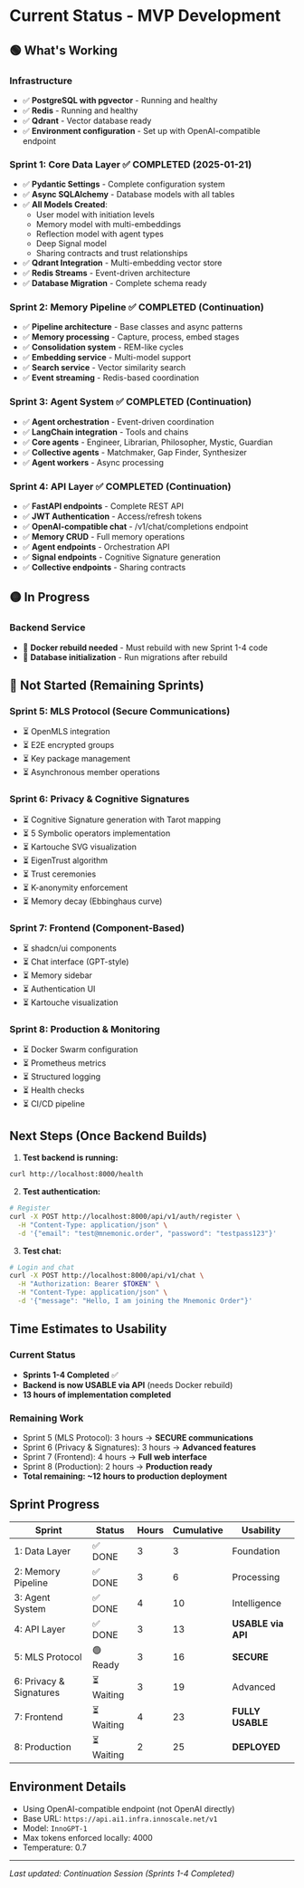 # Current Status - MVP Development

## 🟢 What's Working

### Infrastructure
- ✅ **PostgreSQL with pgvector** - Running and healthy
- ✅ **Redis** - Running and healthy  
- ✅ **Qdrant** - Vector database ready
- ✅ **Environment configuration** - Set up with OpenAI-compatible endpoint

### Sprint 1: Core Data Layer ✅ COMPLETED (2025-01-21)
- ✅ **Pydantic Settings** - Complete configuration system
- ✅ **Async SQLAlchemy** - Database models with all tables
- ✅ **All Models Created**:
  - User model with initiation levels
  - Memory model with multi-embeddings
  - Reflection model with agent types
  - Deep Signal model
  - Sharing contracts and trust relationships
- ✅ **Qdrant Integration** - Multi-embedding vector store
- ✅ **Redis Streams** - Event-driven architecture
- ✅ **Database Migration** - Complete schema ready

### Sprint 2: Memory Pipeline ✅ COMPLETED (Continuation)
- ✅ **Pipeline architecture** - Base classes and async patterns
- ✅ **Memory processing** - Capture, process, embed stages
- ✅ **Consolidation system** - REM-like cycles
- ✅ **Embedding service** - Multi-model support
- ✅ **Search service** - Vector similarity search
- ✅ **Event streaming** - Redis-based coordination

### Sprint 3: Agent System ✅ COMPLETED (Continuation)
- ✅ **Agent orchestration** - Event-driven coordination
- ✅ **LangChain integration** - Tools and chains
- ✅ **Core agents** - Engineer, Librarian, Philosopher, Mystic, Guardian
- ✅ **Collective agents** - Matchmaker, Gap Finder, Synthesizer
- ✅ **Agent workers** - Async processing

### Sprint 4: API Layer ✅ COMPLETED (Continuation)
- ✅ **FastAPI endpoints** - Complete REST API
- ✅ **JWT Authentication** - Access/refresh tokens
- ✅ **OpenAI-compatible chat** - /v1/chat/completions endpoint
- ✅ **Memory CRUD** - Full memory operations
- ✅ **Agent endpoints** - Orchestration API
- ✅ **Signal endpoints** - Cognitive Signature generation
- ✅ **Collective endpoints** - Sharing contracts

## 🟡 In Progress

### Backend Service
- 🔄 **Docker rebuild needed** - Must rebuild with new Sprint 1-4 code
- 🔄 **Database initialization** - Run migrations after rebuild

## 🔴 Not Started (Remaining Sprints)

### Sprint 5: MLS Protocol (Secure Communications)
- ⏳ OpenMLS integration
- ⏳ E2E encrypted groups
- ⏳ Key package management
- ⏳ Asynchronous member operations

### Sprint 6: Privacy & Cognitive Signatures
- ⏳ Cognitive Signature generation with Tarot mapping
- ⏳ 5 Symbolic operators implementation
- ⏳ Kartouche SVG visualization
- ⏳ EigenTrust algorithm
- ⏳ Trust ceremonies
- ⏳ K-anonymity enforcement
- ⏳ Memory decay (Ebbinghaus curve)

### Sprint 7: Frontend (Component-Based)
- ⏳ shadcn/ui components
- ⏳ Chat interface (GPT-style)
- ⏳ Memory sidebar
- ⏳ Authentication UI
- ⏳ Kartouche visualization

### Sprint 8: Production & Monitoring
- ⏳ Docker Swarm configuration
- ⏳ Prometheus metrics
- ⏳ Structured logging
- ⏳ Health checks
- ⏳ CI/CD pipeline

## Next Steps (Once Backend Builds)

1. **Test backend is running:**
```bash
curl http://localhost:8000/health
```

2. **Test authentication:**
```bash
# Register
curl -X POST http://localhost:8000/api/v1/auth/register \
  -H "Content-Type: application/json" \
  -d '{"email": "test@mnemonic.order", "password": "testpass123"}'
```

3. **Test chat:**
```bash
# Login and chat
curl -X POST http://localhost:8000/api/v1/chat \
  -H "Authorization: Bearer $TOKEN" \
  -H "Content-Type: application/json" \
  -d '{"message": "Hello, I am joining the Mnemonic Order"}'
```

## Time Estimates to Usability

### Current Status
- **Sprints 1-4 Completed** ✅
- **Backend is now USABLE via API** (needs Docker rebuild)
- **13 hours of implementation completed**

### Remaining Work
- Sprint 5 (MLS Protocol): 3 hours → **SECURE communications**
- Sprint 6 (Privacy & Signatures): 3 hours → **Advanced features**
- Sprint 7 (Frontend): 4 hours → **Full web interface**
- Sprint 8 (Production): 2 hours → **Production ready**
- **Total remaining: ~12 hours to production deployment**

## Sprint Progress

| Sprint | Status | Hours | Cumulative | Usability |
|--------|--------|-------|------------|-----------|
| 1: Data Layer | ✅ DONE | 3 | 3 | Foundation |
| 2: Memory Pipeline | ✅ DONE | 3 | 6 | Processing |
| 3: Agent System | ✅ DONE | 4 | 10 | Intelligence |
| 4: API Layer | ✅ DONE | 3 | 13 | **USABLE via API** |
| 5: MLS Protocol | 🟢 Ready | 3 | 16 | **SECURE** |
| 6: Privacy & Signatures | ⏳ Waiting | 3 | 19 | Advanced |
| 7: Frontend | ⏳ Waiting | 4 | 23 | **FULLY USABLE** |
| 8: Production | ⏳ Waiting | 2 | 25 | **DEPLOYED** |

## Environment Details

- Using OpenAI-compatible endpoint (not OpenAI directly)
- Base URL: `https://api.ai1.infra.innoscale.net/v1`
- Model: `InnoGPT-1`
- Max tokens enforced locally: 4000
- Temperature: 0.7

---

*Last updated: Continuation Session (Sprints 1-4 Completed)*
